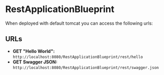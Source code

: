# RestApplicationBlueprint

When deployed with default tomcat you can access the following urls:
## URLs
* **GET "Hello World":** `http://localhost:8080/RestApplicationBlueprint/rest/hello`
* **GET Swagger JSON:** `http://localhost:8080/RestApplicationBlueprint/rest/swagger.json`